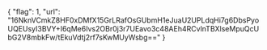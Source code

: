 {
	"flag": 1,
	"url": "16NknVCmkZ8HF0xDMfX15GrLRafOsGUbmH1eJuaU2UPLdqHi7g6DbsPyoUQEUsyI3BVY+I6qMe6Ivs2OBr0j3r7UEavo3c48AEh4RCvlnTBXlseMpuQcUbG2V8mbkFw/tEkuVdtj2rf7sKwMUyWsbg=="
}
